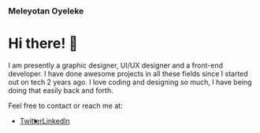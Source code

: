 ### Meleyotan Oyeleke

<!--
**Meleyotan/Meleyotan** is a ✨ _special_ ✨ repository because its `README.md` (this file) appears on your GitHub profile.

Here are some ideas to get you started:

- 🔭 I’m currently working on ...
- 🌱 I’m currently learning ...
- 👯 I’m looking to collaborate on ...
- 🤔 I’m looking for help with ...
- 💬 Ask me about ...
- 📫 How to reach me: ...
- 😄 Pronouns: ...
- ⚡ Fun fact: ...
-->

# Hi there! 👋
<p> I am presently a graphic designer, UI/UX designer and a front-end developer. I have done awesome projects in all these fields since I started out on tech 2 years ago. 
 I love coding and designing so much, I have being doing that easily back and forth. 
 
  
Feel free to contact or reach me at:</p> 

<ul style="display:flex">
  <li><a href="http://twitter.com/MeleyotanO">Twitter</a></li>
  <li><a href="http://linkedin.com/meleyotan%20oyeleke">LinkedIn</a></li>
</ul>
